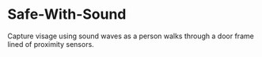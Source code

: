 Safe-With-Sound
===============

Capture visage using sound waves as a person walks through a door frame lined of proximity sensors.

